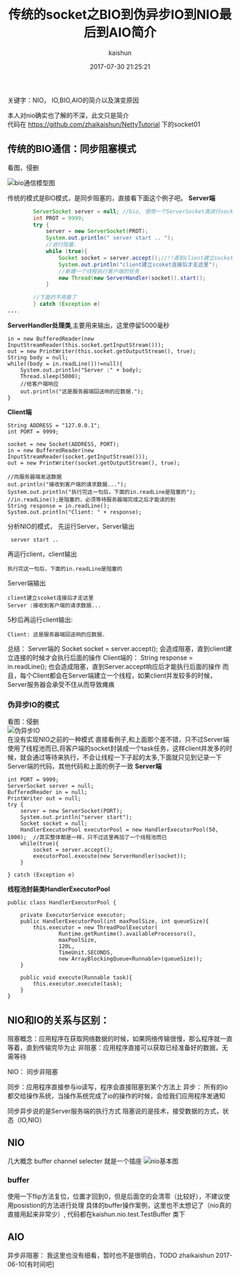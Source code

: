 ﻿---
title: 传统的socket之BIO到伪异步IO到NIO最后到AIO简介
date: 2017-07-30 21:25:21
tags: [Netty]
categories: [架构]
author: kaishun
id: 80
permalink: BIO-NIO-AIO
---
关键字：NIO， IO,BIO,AIO的简介以及演变原因
 
本人对nio确实也了解的不深，此文只是简介    
代码在 https://github.com/zhaikaishun/NettyTutorial  下的socket01
<!-- more -->



## 传统的BIO通信：同步阻塞模式  
看图，侵删  

![bio通信模型图](http://blog.anxpp.com/usr/uploads/2016/05/549520916.png)  

传统的模式是BIO模式，是同步阻塞的，直接看下面这个例子吧。
**Server端**
```java
        ServerSocket server = null; //bio, 使用一个ServerSocket类进行socket传输
        int PROT = 9999;
		try {
			server = new ServerSocket(PROT);
			System.out.println(" server start .. ");
			//进行阻塞，
			while (true){
				Socket socket = server.accept();//!!直到client建立socket连接的时候，才会走下面的操作
				System.out.println("client建立scoket连接后才走这里");
				//新建一个线程执行客户端的任务
				new Thread(new ServerHandler(socket)).start();
			}

		//下面的不用看了
		} catch (Exception e)
....

```
**ServerHandler处理类**,主要用来输出，这里停留5000毫秒
```
in = new BufferedReader(new InputStreamReader(this.socket.getInputStream()));
out = new PrintWriter(this.socket.getOutputStream(), true);
String body = null;
while((body = in.readLine())!=null){
	System.out.println("Server :" + body);
	Thread.sleep(5000);
	//给客户端响应
	out.println("这是服务器端回送响的应数据.");
}
```

**Client端**
```
String ADDRESS = "127.0.0.1";
int PORT = 9999;

socket = new Socket(ADDRESS, PORT);
in = new BufferedReader(new InputStreamReader(socket.getInputStream()));
out = new PrintWriter(socket.getOutputStream(), true);

//向服务器端发送数据
out.println("接收到客户端的请求数据...");
System.out.println("执行完这一句后，下面的in.readLine是阻塞的");
//in.readLine();是阻塞的，必须等待服务器端完成之后才能读的到
String response = in.readLine();
System.out.println("Client: " + response);

```

分析NIO的模式， 先运行Server，Server输出
```
 server start .. 
```
再运行client，client输出
```
执行完这一句后，下面的in.readLine是阻塞的  
```
Server端输出
```
client建立scoket连接后才走这里
Server :接收到客户端的请求数据...
```
5秒后再运行client输出: 
```
Client: 这是服务器端回送响的应数据.
```
总结： Server端的 Socket socket = server.accept(); 会造成阻塞，直到client建立连接的时候才会执行后面的操作
Client端的： String response = in.readLine(); 也会造成阻塞，直到Server.accept响应后才能执行后面的操作
而且，每个Client都会在Server端建立一个线程，如果client并发较多的时候，Server服务器会承受不住从而导致瘫痪

### 伪异步IO的模式
看图：侵删  
![伪异步IO](http://blog.anxpp.com/usr/uploads/2016/05/614169023.png)  
在没有实现NIO之前的一种模式
直接看例子,和上面那个差不错，只不过Server端使用了线程池而已,将客户端的socket封装成一个task任务，这样client并发多的时候，就会通过等待来执行，不会让线程一下子起的太多,下面就只见到记录一下Server端的代码，其他代码和上面的例子一致
**Server端**
```
int PORT = 9999;
ServerSocket server = null;
BufferedReader in = null;
PrintWriter out = null;
try {
	server = new ServerSocket(PORT);
	System.out.println("server start");
	Socket socket = null; 
	HandlerExecutorPool executorPool = new HandlerExecutorPool(50, 1000);  //其实整体都是一样，只不过这里再加了一个线程池而已
	while(true){
		socket = server.accept();
		executorPool.execute(new ServerHandler(socket));
	}
	
} catch (Exception e) 

```
**线程池封装类HandlerExecutorPool**
```
public class HandlerExecutorPool {

	private ExecutorService executor;
	public HandlerExecutorPool(int maxPoolSize, int queueSize){
		this.executor = new ThreadPoolExecutor(
				Runtime.getRuntime().availableProcessors(),
				maxPoolSize, 
				120L, 
				TimeUnit.SECONDS,
				new ArrayBlockingQueue<Runnable>(queueSize));
	}
	
	public void execute(Runnable task){
		this.executor.execute(task);
	}
}
```



## NIO和IO的关系与区别： 
阻塞概念：应用程序在获取网络数据的时候，如果网络传输很慢，那么程序就一直等着，直到传输完毕为止
非阻塞：应用程序直接可以获取已经准备好的数据，无需等待

NIO： 同步非阻塞

同步：应用程序直接参与io读写，程序会直接阻塞到某个方法上
异步： 所有的io都交给操作系统，当操作系统完成了io的操作的时候，会给我们应用程序发通知

同步异步说的是Server服务端的执行方式
阻塞说的是技术，接受数据的方式，状态（IO,NIO）

## NIO  
几大概念
buffer
channel
selecter 就是一个插座
![nio基本图](http://or49tneld.bkt.clouddn.com/17-9-10/30347089.jpg)


### buffer
使用一下flip方法复位，位置才回到0，但是后面空的会清零（比较好），不建议使用posistion的方法进行处理
具体的buffer操作案例，这里也不太想记了（nio真的直接用起来非常少）, 代码都在kaishun.nio.test.TestBuffer 类下  


## AIO  
异步非阻塞： 我这里也没有细看，暂时也不是很明白，TODO zhaikaishun 2017-06-10[有时间吧]  



